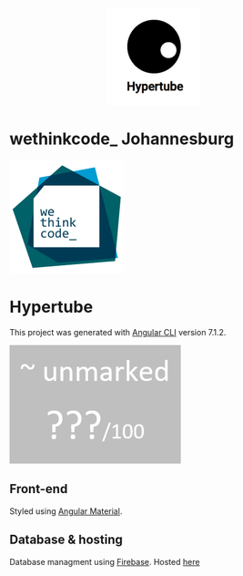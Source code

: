 <p align="center">
  <img src="resources/004.gif"/>
</p>

# wethinkcode_ Johannesburg

![wethinkcode_ logo](resources/wtc.gif)

# Hypertube

This project was generated with [Angular CLI](https://github.com/angular/angular-cli) version 7.1.2.

![final mark](resources/Hypertube-finalmark.png)

## Front-end

Styled using [Angular Material](https://material.angular.io/).

## Database & hosting

Database managment using [Firebase](https://firebase.google.com/). Hosted [here](https://hypertube-16d52.firebaseapp.com/)


